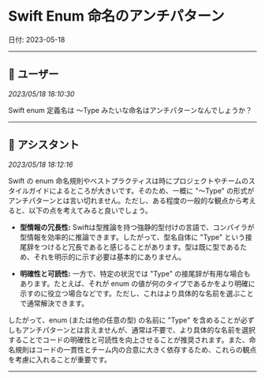 # Swift Enum 命名のアンチパターン

日付: 2023-05-18

---

## 👤 ユーザー
*2023/05/18 18:10:30*

Swift enum 定義名は 〜Type みたいな命名はアンチパターンなんでしょうか？

---

## 🤖 アシスタント
*2023/05/18 18:12:16*

Swift の enum 命名規則やベストプラクティスは時にプロジェクトやチームのスタイルガイドによるところが大きいです。そのため、一概に "〜Type" の形式がアンチパターンとは言い切れません。ただし、ある程度の一般的な観点から考えると、以下の点を考えてみると良いでしょう。

- **型情報の冗長性:** Swiftは型推論を持つ強静的型付けの言語で、コンパイラが型情報を効率的に推論できます。したがって、型名自体に "Type" という接尾辞をつけると冗長であると感じることがあります。型は既に型であるため、それを明示的に示す必要は基本的にありません。

- **明確性と可読性:** 一方で、特定の状況では "Type" の接尾辞が有用な場合もあります。たとえば、それが enum の値が何のタイプであるかをより明確に示すのに役立つ場合などです。ただし、これはより具体的な名前を選ぶことで通常解決できます。

したがって、enum (または他の任意の型) の名前に "Type" を含めることが必ずしもアンチパターンとは言えませんが、通常は不要で、より具体的な名前を選択することでコードの明確性と可読性を向上させることが推奨されます。また、命名規則はコードの一貫性とチーム内の合意に大きく依存するため、これらの観点を考慮に入れることが重要です。

---
